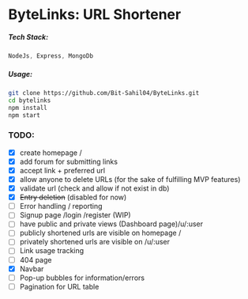# ByteLinks: URL Shortener

##### Tech Stack:
```js
NodeJs, Express, MongoDb
```

##### Usage:
```bash
git clone https://github.com/Bit-Sahil04/ByteLinks.git
cd bytelinks
npm install
npm start
```


### TODO:
- [x] create homepage /
- [x] add forum for submitting links
- [x] accept link + preferred url
- [x] allow anyone to delete URLs (for the sake of fulfilling MVP features)
- [x] validate url (check and allow if not exist in db)
- [x] ~~Entry deletion~~ (disabled for now)
- [ ] Error handling / reporting
- [ ] Signup page /login /register (WIP)
- [ ] have public and private views (Dashboard page)/u/:user
- [ ] publicly shortened urls are visible on homepage /
- [ ] privately shortened urls are visible on /u/:user
- [ ] Link usage tracking
- [ ] 404 page
- [x] Navbar 
- [ ] Pop-up bubbles for information/errors
- [ ] Pagination for URL table